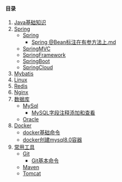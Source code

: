 ﻿#### 目录

1. <a href = "Java/README.md">Java基础知识</a>
2. <a href = "Spring/README.md">Spring</a>
   - <a href = "Spring/Spring/README.md">Spring</a>
        - <a href = "Spring/Spring/Spring @Bean标注在有参方法上.md">Spring @Bean标注在有参方法上.md</a>
   - <a href = "Spring/SpringMVC/README.md">SpringMVC</a>
   - <a href = "Spring/SpringFramework/README.md">SpringFramework</a>
   - <a href = "Spring/SpringBoot/README.md">SpringBoot</a>
   - <a href = "Spring/SpringCloud/README.md">SpringCloud</a>
3. <a href = "Mybatis/README.md">Mybatis</a>
4. <a href = "Linux/README.md">Linux</a>
5. <a href = "Redis/README.md">Redis</a>
6. <a href = "Nginx/README.md">Nginx</a>
7. <a href = "数据库/README.md">数据库</a>
    - <a href = "数据库/MySql/README.md">MySql</a>
        - <a href = "数据库/MySql/MySQL字段注释添加和查看.md">MySQL字段注释添加和查看</a>
    - <a href = "数据库/Oracle/README.md">Oracle</a>
8. <a href = "Docker/README.md">Docker</a>
    - <a href = "Docker/docker基础命令.md">docker基础命令</a>
    - <a href = "Docker/docker创建mysql8.0容器.md">docker创建mysql8.0容器</a>
9. <a href = "常用工具/README.md">常用工具</a>
    - <a href = "常用工具/Git/README.md">Git</a>
        - <a href = "常用工具/Git/Git基本命令.md">Git基本命令</a>
    - <a href = "常用工具/Maven/README.md">Maven</a>
    - <a href = "常用工具/Tomcat/README.md">Tomcat</a>
